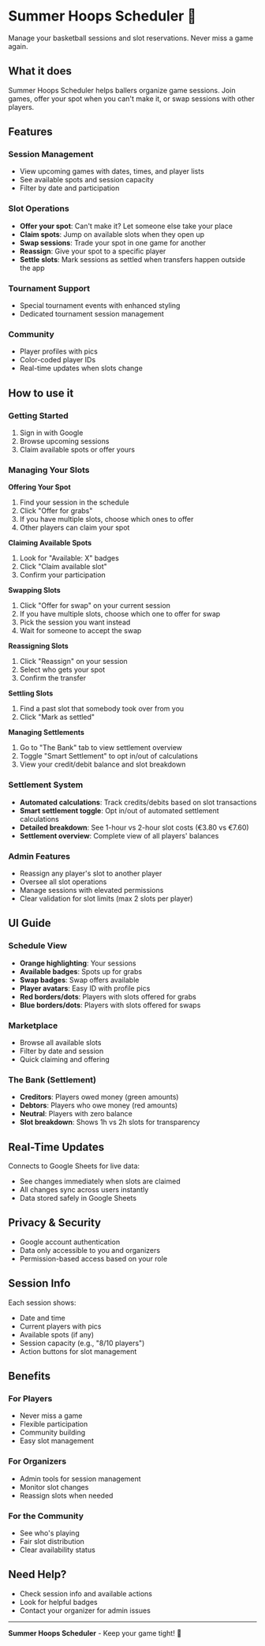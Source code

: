 # Summer Hoops Scheduler 🏀

Manage your basketball sessions and slot reservations. Never miss a game again.

## What it does

Summer Hoops Scheduler helps ballers organize game sessions. Join games, offer your spot when you can't make it, or swap sessions with other players.

## Features

### Session Management
- View upcoming games with dates, times, and player lists
- See available spots and session capacity
- Filter by date and participation

### Slot Operations
- **Offer your spot**: Can't make it? Let someone else take your place
- **Claim spots**: Jump on available slots when they open up
- **Swap sessions**: Trade your spot in one game for another
- **Reassign**: Give your spot to a specific player
- **Settle slots**: Mark sessions as settled when transfers happen outside the app

### Tournament Support
- Special tournament events with enhanced styling
- Dedicated tournament session management

### Community
- Player profiles with pics
- Color-coded player IDs
- Real-time updates when slots change

## How to use it

### Getting Started
1. Sign in with Google
2. Browse upcoming sessions
3. Claim available spots or offer yours

### Managing Your Slots

**Offering Your Spot**
1. Find your session in the schedule
2. Click "Offer for grabs"
3. If you have multiple slots, choose which ones to offer
4. Other players can claim your spot

**Claiming Available Spots**
1. Look for "Available: X" badges
2. Click "Claim available slot"
3. Confirm your participation

**Swapping Slots**
1. Click "Offer for swap" on your current session
2. If you have multiple slots, choose which one to offer for swap
3. Pick the session you want instead
4. Wait for someone to accept the swap

**Reassigning Slots**
1. Click "Reassign" on your session
2. Select who gets your spot
3. Confirm the transfer

**Settling Slots**
1. Find a past slot that somebody took over from you
2. Click "Mark as settled"

**Managing Settlements**
1. Go to "The Bank" tab to view settlement overview
2. Toggle "Smart Settlement" to opt in/out of calculations
3. View your credit/debit balance and slot breakdown

### Settlement System
- **Automated calculations**: Track credits/debits based on slot transactions
- **Smart settlement toggle**: Opt in/out of automated settlement calculations
- **Detailed breakdown**: See 1-hour vs 2-hour slot costs (€3.80 vs €7.60)
- **Settlement overview**: Complete view of all players' balances

### Admin Features
- Reassign any player's slot to another player
- Oversee all slot operations
- Manage sessions with elevated permissions
- Clear validation for slot limits (max 2 slots per player)

## UI Guide

### Schedule View
- **Orange highlighting**: Your sessions
- **Available badges**: Spots up for grabs
- **Swap badges**: Swap offers available
- **Player avatars**: Easy ID with profile pics
- **Red borders/dots**: Players with slots offered for grabs
- **Blue borders/dots**: Players with slots offered for swaps

### Marketplace
- Browse all available slots
- Filter by date and session
- Quick claiming and offering

### The Bank (Settlement)
- **Creditors**: Players owed money (green amounts)
- **Debtors**: Players who owe money (red amounts)
- **Neutral**: Players with zero balance
- **Slot breakdown**: Shows 1h vs 2h slots for transparency

## Real-Time Updates

Connects to Google Sheets for live data:
- See changes immediately when slots are claimed
- All changes sync across users instantly
- Data stored safely in Google Sheets

## Privacy & Security

- Google account authentication
- Data only accessible to you and organizers
- Permission-based access based on your role

## Session Info

Each session shows:
- Date and time
- Current players with pics
- Available spots (if any)
- Session capacity (e.g., "8/10 players")
- Action buttons for slot management

## Benefits

### For Players
- Never miss a game
- Flexible participation
- Community building
- Easy slot management

### For Organizers
- Admin tools for session management
- Monitor slot changes
- Reassign slots when needed

### For the Community
- See who's playing
- Fair slot distribution
- Clear availability status

## Need Help?

- Check session info and available actions
- Look for helpful badges
- Contact your organizer for admin issues

---

**Summer Hoops Scheduler** - Keep your game tight! 🏀 
